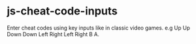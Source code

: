 # js-cheat-code-inputs
Enter cheat codes using key inputs like in classic video games. e.g Up Up Down Down Left Right Left Right B A.
